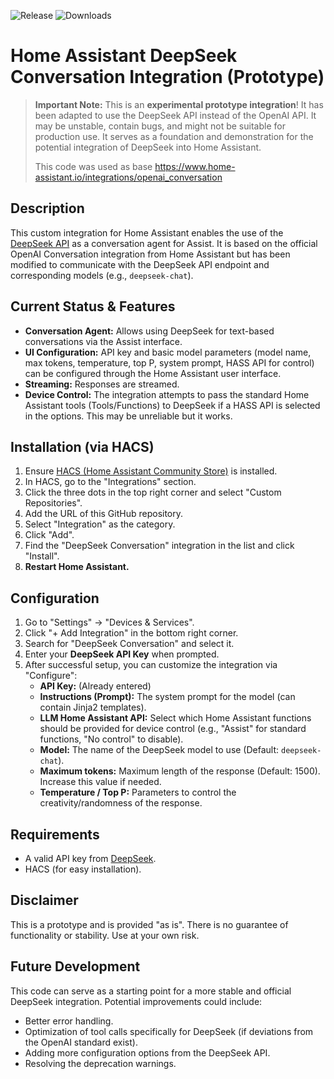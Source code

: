 ![Release](https://img.shields.io/github/v/release/leofleischmann/Windows-Speed-Reader-RSVP?label=Version)
![Downloads](https://img.shields.io/github/downloads/leofleischmann/Windows-Speed-Reader-RSVP/total?label=Downloads)

# Home Assistant DeepSeek Conversation Integration (Prototype)

> **Important Note:** This is an **experimental prototype integration**! It has been adapted to use the DeepSeek API instead of the OpenAI API. It may be unstable, contain bugs, and might not be suitable for production use. It serves as a foundation and demonstration for the potential integration of DeepSeek into Home Assistant.
> 
> This code was used as base https://www.home-assistant.io/integrations/openai_conversation

## Description

This custom integration for Home Assistant enables the use of the [DeepSeek API](https://platform.deepseek.com/) as a conversation agent for Assist. It is based on the official OpenAI Conversation integration from Home Assistant but has been modified to communicate with the DeepSeek API endpoint and corresponding models (e.g., `deepseek-chat`).

## Current Status & Features

* **Conversation Agent:** Allows using DeepSeek for text-based conversations via the Assist interface.
* **UI Configuration:** API key and basic model parameters (model name, max tokens, temperature, top P, system prompt, HASS API for control) can be configured through the Home Assistant user interface.
* **Streaming:** Responses are streamed.
* **Device Control:** The integration attempts to pass the standard Home Assistant tools (Tools/Functions) to DeepSeek if a HASS API is selected in the options. This may be unreliable but it works.

## Installation (via HACS)

1.  Ensure [HACS (Home Assistant Community Store)](https://hacs.xyz/) is installed.
2.  In HACS, go to the "Integrations" section.
3.  Click the three dots in the top right corner and select "Custom Repositories".
4.  Add the URL of this GitHub repository.
5.  Select "Integration" as the category.
6.  Click "Add".
7.  Find the "DeepSeek Conversation" integration in the list and click "Install".
8.  **Restart Home Assistant.**

## Configuration

1.  Go to "Settings" -> "Devices & Services".
2.  Click "+ Add Integration" in the bottom right corner.
3.  Search for "DeepSeek Conversation" and select it.
4.  Enter your **DeepSeek API Key** when prompted.
5.  After successful setup, you can customize the integration via "Configure":
    * **API Key:** (Already entered)
    * **Instructions (Prompt):** The system prompt for the model (can contain Jinja2 templates).
    * **LLM Home Assistant API:** Select which Home Assistant functions should be provided for device control (e.g., "Assist" for standard functions, "No control" to disable).
    * **Model:** The name of the DeepSeek model to use (Default: `deepseek-chat`).
    * **Maximum tokens:** Maximum length of the response (Default: 1500). Increase this value if needed.
    * **Temperature / Top P:** Parameters to control the creativity/randomness of the response.

## Requirements

* A valid API key from [DeepSeek](https://platform.deepseek.com/).
* HACS (for easy installation).

## Disclaimer

This is a prototype and is provided "as is". There is no guarantee of functionality or stability. Use at your own risk.

## Future Development

This code can serve as a starting point for a more stable and official DeepSeek integration. Potential improvements could include:
* Better error handling.
* Optimization of tool calls specifically for DeepSeek (if deviations from the OpenAI standard exist).
* Adding more configuration options from the DeepSeek API.
* Resolving the deprecation warnings.

